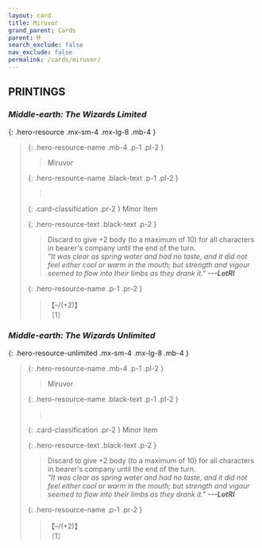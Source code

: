 ```yaml
---
layout: card
title: Miruvor
grand_parent: Cards
parent: M
search_exclude: false
nav_exclude: false
permalink: /cards/miruvor/
---
```


## PRINTINGS


### _Middle-earth: The Wizards Limited_

{: .hero-resource .mx-sm-4 .mx-lg-8 .mb-4 }
> {: .hero-resource-name .mb-4 .p-1 .pl-2 }
> > <div class="card-mp"></div>
> > <div class="card-name">Miruvor</div>
>
> {: .hero-resource-name .black-text .p-1 .pl-2 }
> > &nbsp;
>
> {: .card-classification .pr-2 }
> Minor Item
>
> {: .hero-resource-text .black-text .p-2 }
> > Discard to give +2 body (to a maximum of 10) for all characters in bearer's company until the end of the turn. <br>_"It was clear as spring water and had no taste, and it did not feel either cool or warm in the mouth; but strength and vigour seemed to flow into their limbs as they drank it."_ ***---LotRI*** 
> 
> {: .hero-resource-name .p-1 .pr-2 }
> > <div class="card-shield">【&ndash;/(+2)】</div>
> > <div class="card-corruption">〔1〕</div>

### _Middle-earth: The Wizards Unlimited_

{: .hero-resource-unlimited .mx-sm-4 .mx-lg-8 .mb-4 }
> {: .hero-resource-name .mb-4 .p-1 .pl-2 }
> > <div class="card-mp"></div>
> > <div class="card-name">Miruvor</div>
>
> {: .hero-resource-name .black-text .p-1 .pl-2 }
> > &nbsp;
>
> {: .card-classification .pr-2 }
> Minor Item
>
> {: .hero-resource-text .black-text .p-2 }
> > Discard to give +2 body (to a maximum of 10) for all characters in bearer's company until the end of the turn. <br>_"It was clear as spring water and had no taste, and it did not feel either cool or warm in the mouth; but strength and vigour seemed to flow into their limbs as they drank it."_ ***---LotRI*** 
> 
> {: .hero-resource-name .p-1 .pr-2 }
> > <div class="card-shield">【&ndash;/(+2)】</div>
> > <div class="card-corruption">〔1〕</div>
